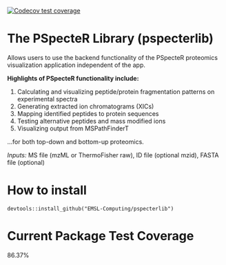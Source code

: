   <!-- badges: start -->
  [![Codecov test coverage](https://codecov.io/gh/EMSL-Computing/pspecterlib/branch/master/graph/badge.svg)](https://app.codecov.io/gh/EMSL-Computing/pspecterlib?branch=master)
  <!-- badges: end -->

# The PSpecteR Library (pspecterlib)
Allows users to use the backend functionality of the PSpecteR proteomics visualization application independent of the app. 

**Highlights of PSpecteR functionality include:**

1. Calculating and visualizing peptide/protein fragmentation patterns on experimental spectra
2. Generating extracted ion chromatograms (XICs)
3. Mapping identified peptides to protein sequences
4. Testing alternative peptides and mass modified ions 
5. Visualizing output from MSPathFinderT

...for both top-down and bottom-up proteomics. 

*Inputs:* MS file (mzML or ThermoFisher raw), ID file (optional mzid), FASTA file (optional) 

# How to install 

`devtools::install_github("EMSL-Computing/pspecterlib")`

# Current Package Test Coverage 

86.37% 
